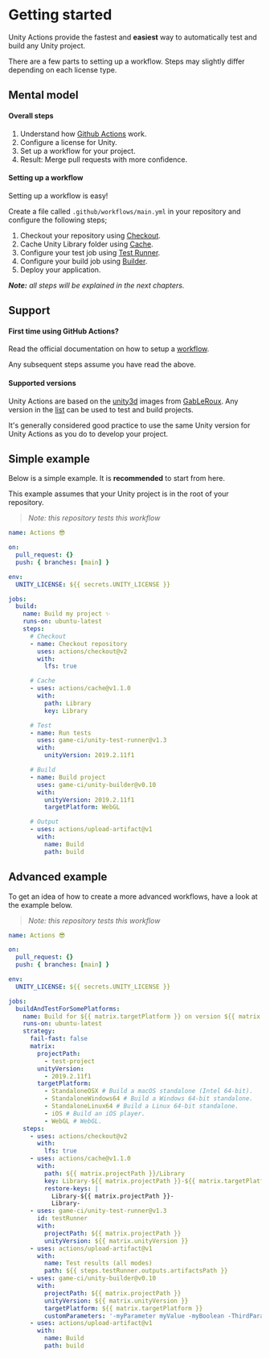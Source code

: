 # Getting started

Unity Actions provide the fastest and **easiest** way to automatically test and build any Unity project.

There are a few parts to setting up a workflow. Steps may slightly differ depending on each license type.

## Mental model

#### Overall steps

1. Understand how
   [Github Actions](https://docs.github.com/en/actions)
   work.
2. Configure a license for Unity.
3. Set up a workflow for your project.
4. Result: Merge pull requests with more confidence.

#### Setting up a workflow

Setting up a workflow is easy!

Create a file called `.github/workflows/main.yml` in your repository and configure the following steps;

1. Checkout your repository using
   [Checkout](https://github.com/marketplace/actions/checkout).
2. Cache Unity Library folder using
   [Cache](https://github.com/marketplace/actions/cache).
3. Configure your test job using
   [Test Runner](https://github.com/marketplace/actions/unity-test-runner).
4. Configure your build job using
   [Builder](https://github.com/marketplace/actions/unity-builder).
5. Deploy your application.

_**Note:** all steps will be explained in the next chapters._

## Support

#### First time using GitHub Actions?

Read the official documentation on how to setup a
[workflow](https://help.github.com/en/actions/automating-your-workflow-with-github-actions/configuring-a-workflow).

Any subsequent steps assume you have read the above.

#### Supported versions

Unity Actions are based on the
[unity3d](https://gitlab.com/gableroux/unity3d)
images from
[GabLeRoux](https://github.com/GabLeRoux).
Any version in the
[list](https://hub.docker.com/r/gableroux/unity3d/tags)
can be used to test and build projects.

It's generally considered good practice to use the same Unity version for Unity Actions as you do to develop your project.

## Simple example

Below is a simple example. It is **recommended** to start from here.

This example assumes that your Unity project is in the root of your repository.

> _Note: this repository tests this workflow_

```yaml
name: Actions 😎

on:
  pull_request: {}
  push: { branches: [main] }

env:
  UNITY_LICENSE: ${{ secrets.UNITY_LICENSE }}

jobs:
  build:
    name: Build my project ✨
    runs-on: ubuntu-latest
    steps:
      # Checkout
      - name: Checkout repository
        uses: actions/checkout@v2
        with:
          lfs: true

      # Cache
      - uses: actions/cache@v1.1.0
        with:
          path: Library
          key: Library

      # Test
      - name: Run tests
        uses: game-ci/unity-test-runner@v1.3
        with:
          unityVersion: 2019.2.11f1

      # Build
      - name: Build project
        uses: game-ci/unity-builder@v0.10
        with:
          unityVersion: 2019.2.11f1
          targetPlatform: WebGL

      # Output
      - uses: actions/upload-artifact@v1
        with:
          name: Build
          path: build
```

## Advanced example

To get an idea of how to create a more advanced workflows,
have a look at the example below.

> _Note: this repository tests this workflow_

```yaml
name: Actions 😎

on:
  pull_request: {}
  push: { branches: [main] }

env:
  UNITY_LICENSE: ${{ secrets.UNITY_LICENSE }}

jobs:
  buildAndTestForSomePlatforms:
    name: Build for ${{ matrix.targetPlatform }} on version ${{ matrix.unityVersion }}
    runs-on: ubuntu-latest
    strategy:
      fail-fast: false
      matrix:
        projectPath:
          - test-project
        unityVersion:
          - 2019.2.11f1
        targetPlatform:
          - StandaloneOSX # Build a macOS standalone (Intel 64-bit).
          - StandaloneWindows64 # Build a Windows 64-bit standalone.
          - StandaloneLinux64 # Build a Linux 64-bit standalone.
          - iOS # Build an iOS player.
          - WebGL # WebGL.
    steps:
      - uses: actions/checkout@v2
        with:
          lfs: true
      - uses: actions/cache@v1.1.0
        with:
          path: ${{ matrix.projectPath }}/Library
          key: Library-${{ matrix.projectPath }}-${{ matrix.targetPlatform }}
          restore-keys: |
            Library-${{ matrix.projectPath }}-
            Library-
      - uses: game-ci/unity-test-runner@v1.3
        id: testRunner
        with:
          projectPath: ${{ matrix.projectPath }}
          unityVersion: ${{ matrix.unityVersion }}
      - uses: actions/upload-artifact@v1
        with:
          name: Test results (all modes)
          path: ${{ steps.testRunner.outputs.artifactsPath }}
      - uses: game-ci/unity-builder@v0.10
        with:
          projectPath: ${{ matrix.projectPath }}
          unityVersion: ${{ matrix.unityVersion }}
          targetPlatform: ${{ matrix.targetPlatform }}
          customParameters: '-myParameter myValue -myBoolean -ThirdParameter andItsValue'
      - uses: actions/upload-artifact@v1
        with:
          name: Build
          path: build
```

